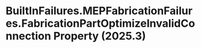 # BuiltInFailures.MEPFabricationFailures.FabricationPartOptimizeInvalidConnection Property (2025.3)

﻿